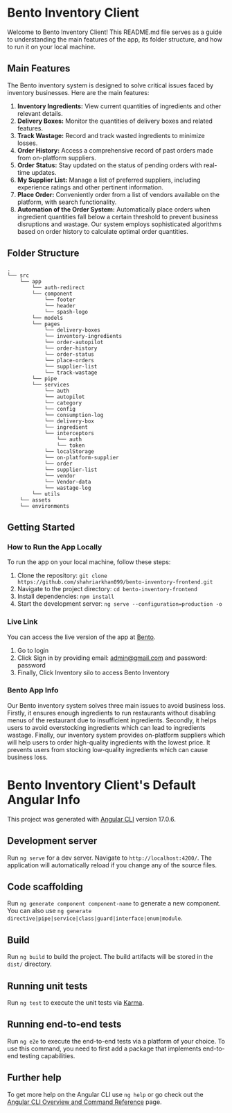 # Bento Inventory Client

Welcome to Bento Inventory Client! This README.md file serves as a guide to understanding the main features of the app, its folder structure, and how to run it on your local machine.

## Main Features

The Bento inventory system is designed to solve critical issues faced by inventory businesses. Here are the main features:

1. **Inventory Ingredients:** View current quantities of ingredients and other relevant details.
2. **Delivery Boxes:** Monitor the quantities of delivery boxes and related features.
3. **Track Wastage:** Record and track wasted ingredients to minimize losses.
4. **Order History:** Access a comprehensive record of past orders made from on-platform suppliers.
5. **Order Status:** Stay updated on the status of pending orders with real-time updates.
6. **My Supplier List:** Manage a list of preferred suppliers, including experience ratings and other pertinent information.
7. **Place Order:** Conveniently order from a list of vendors available on the platform, with search functionality.
8. **Automation of the Order System:** Automatically place orders when ingredient quantities fall below a certain threshold to prevent business disruptions and wastage. Our system employs sophisticated algorithms based on order history to calculate optimal order quantities.

## Folder Structure

```plaintext
.
└── src
    └── app
        └── auth-redirect
        └── component
            └── footer
            └── header
            └── spash-logo
        └── models
        └── pages
            └── delivery-boxes
            └── inventory-ingredients
            └── order-autopilot
            └── order-history
            └── order-status
            └── place-orders
            └── supplier-list
            └── track-wastage
        └── pipe
        └── services
            └── auth
            └── autopilot
            └── category
            └── config
            └── consumption-log
            └── delivery-box
            └── ingredient
            └── interceptors
                └── auth
                └── token
            └── localStorage
            └── on-platform-supplier
            └── order
            └── supplier-list
            └── vendor
            └── Vendor-data
            └── wastage-log
        └── utils
    └── assets
    └── environments
```


## Getting Started

### How to Run the App Locally

To run the app on your local machine, follow these steps:

1. Clone the repository: `git clone https://github.com/shahriarkhan099/bento-inventory-frontend.git`
2. Navigate to the project directory: `cd bento-inventory-frontend`
3. Install dependencies: `npm install`
4. Start the development server: `ng serve --configuration=production -o`

### Live Link

You can access the live version of the app at [Bento](https://getbento.vercel.app/home). 
1. Go to login
2. Click Sign in by providing email: admin@gmail.com and password: password
3. Finally, Click Inventory silo to access Bento Inventory

### Bento App Info

Our Bento inventory system solves three main issues to avoid business loss. Firstly, it ensures enough ingredients to run restaurants without disabling menus of the restaurant due to insufficient ingredients. Secondly, it helps users to avoid overstocking ingredients which can lead to ingredients wastage. Finally, our inventory system provides on-platform suppliers which will help users to order high-quality ingredients with the lowest price. It prevents users from stocking low-quality ingredients which can cause business loss.


# Bento Inventory Client's Default Angular Info

This project was generated with [Angular CLI](https://github.com/angular/angular-cli) version 17.0.6.

## Development server

Run `ng serve` for a dev server. Navigate to `http://localhost:4200/`. The application will automatically reload if you change any of the source files.

## Code scaffolding

Run `ng generate component component-name` to generate a new component. You can also use `ng generate directive|pipe|service|class|guard|interface|enum|module`.

## Build

Run `ng build` to build the project. The build artifacts will be stored in the `dist/` directory.

## Running unit tests

Run `ng test` to execute the unit tests via [Karma](https://karma-runner.github.io).

## Running end-to-end tests

Run `ng e2e` to execute the end-to-end tests via a platform of your choice. To use this command, you need to first add a package that implements end-to-end testing capabilities.

## Further help

To get more help on the Angular CLI use `ng help` or go check out the [Angular CLI Overview and Command Reference](https://angular.io/cli) page.
